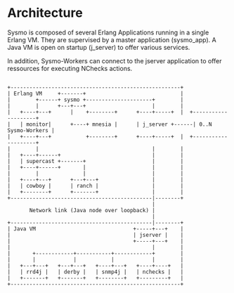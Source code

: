 Architecture
============

Sysmo is composed of several Erlang Applications running in a single Erlang VM. They are supervised by a master application (sysmo_app). A Java VM is open on startup (j_server) to offer various services.

In addition, Sysmo-Workers can connect to the jserver application to offer ressources for executing NChecks actions.

```text

+------------------------------------------------------+
| Erlang VM     +-------+                              |
|        +------+ sysmo +---------------------+        |
|        |      +---+---+                     |        |
|   +----+---+      |    +--------+      +----+-----+  |  +--------------------+
|   | monitor|      +----+ mnesia |      | j_server +------| 0..N Sysmo-Workers |
|   +----+---+           +--------+      +----+-----+  |  +--------------------+
|        |                                    |        |
|   +----+------+                             |        |
|   | supercast +-------+                     |        |
|   +----+------+       |                     |        |
|        |              |                     |        |
|   +----+---+      +---+---+                 |        |
|   | cowboy |      | ranch |                 |        |
|   +--------+      +-------+                 |        |
+---------------------------------------------|--------+
                                              |
       Network link (Java node over loopback) |
                                              |
+---------------------------------------------|--------+
| Java VM                               +-----+---+    |
|                                       | jserver |    |
|                                       +-----+---+    |
|                                             |        |
|       +------------+-----------+------------+        |
|       |            |           |            |        |
|   +---+---+   +---+---+   +----+---+   +----+----+   |
|   | rrd4j |   | derby |   | snmp4j |   | nchecks |   |
|   +-------+   +-------+   +--------+   +---------+   |
+------------------------------------------------------+

```
